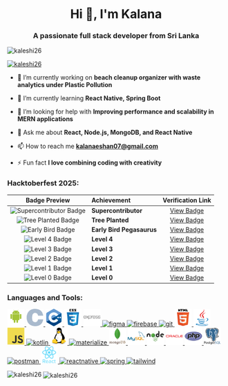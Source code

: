 <h1 align="center">Hi 👋, I'm Kalana</h1>
<h3 align="center">A passionate full stack developer from Sri Lanka</h3>

<p align="left"> <img src="https://komarev.com/ghpvc/?username=kaleshi26&label=Profile%20views&color=0e75b6&style=flat" alt="kaleshi26" /> </p>

<p align="left"> <a href="https://github.com/ryo-ma/github-profile-trophy"><img src="https://github-profile-trophy.vercel.app/?username=kaleshi26&exclude=Followers,Reviews" alt="kaleshi26" /></a> </p>

- 🔭 I’m currently working on **beach cleanup organizer with waste analytics under Plastic Pollution**

- 🌱 I’m currently learning **React Native, Spring Boot**

- 🤝 I’m looking for help with **Improving performance and scalability in MERN applications**

- 💬 Ask me about **React, Node.js, MongoDB, and React Native**

- 📫 How to reach me **kalanaeshan07@gmail.com**

- ⚡ Fun fact **I love combining coding with creativity**

<h3 align="left">Hacktoberfest 2025:</h3>

<table>
  <thead>
    <tr>
      <th align="center">Badge Preview</th>
      <th align="left">Achievement</th>
      <th align="center">Verification Link</th>
    </tr>
  </thead>
  <tbody>
    <tr>
      <td align="center">
        <img src="https://assets.holopin.io/hf2025levels/lvl5-alien.webp" width="100" alt="Supercontributor Badge">
      </td>
      <td align="left"><strong>Supercontributor</strong></td>
      <td align="center">
        <a href="https://www.holopin.io/hacktoberfest2025/userbadge/cmgq6fatt002rlb04b63skkc1">View Badge</a>
      </td>
    </tr>
    <tr>
      <td align="center">
        <img src="https://assets.holopin.io/eyJidWNrZXQiOiJob2xvcGluLWFzc2V0cyIsImtleSI6ImFzc2V0cy9jbDd0ZDhncDUwMTMyMDlrMHd1OHFlNHg5IiwiZWRpdHMiOnsicm90YXRlIjpudWxsfX0=" width="100" alt="Tree Planted Badge">
      </td>
      <td align="left"><strong>Tree Planted</strong></td>
      <td align="center">
        <a href="https://www.holopin.io/hacktoberfest2025/userbadge/cmgq6fpfm002tlb04mo0sxnf3">View Badge</a>
      </td>
    </tr>
    <tr>
      <td align="center">
        <img src="https://assets.holopin.io/eyJidWNrZXQiOiJob2xvcGluLWFzc2V0cyIsImtleSI6ImFzc2V0cy9jbWY2NmlrajQwMDAwaWUwNG8xaGRsZGF1IiwiZWRpdHMiOnsicm90YXRlIjpudWxsfX0=" width="100" alt="Early Bird Badge">
      </td>
      <td align="left"><strong>Early Bird Pegasaurus</strong></td>
      <td align="center">
        <a href="https://www.holopin.io/hacktoberfest2025/userbadge/cmg0cffd50018jp04gsspk031">View Badge</a>
      </td>
    </tr>
    <tr>
      <td align="center">
        <img src="https://assets.holopin.io/hf2025levels/lvl4-alien.webp" width="100" alt="Level 4 Badge">
      </td>
      <td align="left"><strong>Level 4</strong></td>
      <td align="center">
        <a href="https://www.holopin.io/hacktoberfest2025/userbadge/cmgphjbul000xl404yfdfqvmv">View Badge</a>
      </td>
    </tr>
    <tr>
      <td align="center">
        <img src="https://assets.holopin.io/hf2025levels/lvl3-alien.webp" width="100" alt="Level 3 Badge">
      </td>
      <td align="left"><strong>Level 3</strong></td>
      <td align="center">
        <a href="https://www.holopin.io/hacktoberfest2025/userbadge/cmgphj11w00dvl6043jz9cb20">View Badge</a>
      </td>
    </tr>
    <tr>
      <td align="center">
        <img src="https://assets.holopin.io/hf2025levels/lvl2-alien.webp" width="100" alt="Level 2 Badge">
      </td>
      <td align="left"><strong>Level 2</strong></td>
      <td align="center">
        <a href="https://www.holopin.io/hacktoberfest2025/userbadge/cmgphileq0018l4046wdny7o9">View Badge</a>
      </td>
    </tr>
    <tr>
      <td align="center">
        <img src="https://assets.holopin.io/hf2025levels/lvl1-alien.webp" width="100" alt="Level 1 Badge">
      </td>
      <td align="left"><strong>Level 1</strong></td>
      <td align="center">
        <a href="https://www.holopin.io/hacktoberfest2025/userbadge/cmgphi1w100iml804n3yaplid">View Badge</a>
      </td>
    </tr>
    <tr>
      <td align="center">
        <img src="https://assets.holopin.io/hf2025levels/lvl0-alien.webp" width="100" alt="Level 0 Badge">
      </td>
      <td align="left"><strong>Level 0</strong></td>
      <td align="center">
        <a href="https://www.holopin.io/hacktoberfest2025/userbadge/cmfpgn2st000djo04prnznyvo">View Badge</a>
      </td>
    </tr>
  </tbody>
</table>

<h3 align="left">Languages and Tools:</h3>
<p align="left"> <a href="https://developer.android.com" target="_blank" rel="noreferrer"> <img src="https://raw.githubusercontent.com/devicons/devicon/master/icons/android/android-original-wordmark.svg" alt="android" width="40" height="40"/> </a> <a href="https://www.cprogramming.com/" target="_blank" rel="noreferrer"> <img src="https://raw.githubusercontent.com/devicons/devicon/master/icons/c/c-original.svg" alt="c" width="40" height="40"/> </a> <a href="https://www.w3schools.com/cpp/" target="_blank" rel="noreferrer"> <img src="https://raw.githubusercontent.com/devicons/devicon/master/icons/cplusplus/cplusplus-original.svg" alt="cplusplus" width="40" height="40"/> </a> <a href="https://www.w3schools.com/css/" target="_blank" rel="noreferrer"> <img src="https://raw.githubusercontent.com/devicons/devicon/master/icons/css3/css3-original-wordmark.svg" alt="css3" width="40" height="40"/> </a> <a href="https://expressjs.com" target="_blank" rel="noreferrer"> <img src="https://raw.githubusercontent.com/devicons/devicon/master/icons/express/express-original-wordmark.svg" alt="express" width="40" height="40"/> </a> <a href="https://www.figma.com/" target="_blank" rel="noreferrer"> <img src="https://www.vectorlogo.zone/logos/figma/figma-icon.svg" alt="figma" width="40" height="40"/> </a> <a href="https://firebase.google.com/" target="_blank" rel="noreferrer"> <img src="https://www.vectorlogo.zone/logos/firebase/firebase-icon.svg" alt="firebase" width="40" height="40"/> </a> <a href="https://git-scm.com/" target="_blank" rel="noreferrer"> <img src="https://www.vectorlogo.zone/logos/git-scm/git-scm-icon.svg" alt="git" width="40" height="40"/> </a> <a href="https://www.w3.org/html/" target="_blank" rel="noreferrer"> <img src="https://raw.githubusercontent.com/devicons/devicon/master/icons/html5/html5-original-wordmark.svg" alt="html5" width="40" height="40"/> </a> <a href="https://www.java.com" target="_blank" rel="noreferrer"> <img src="https://raw.githubusercontent.com/devicons/devicon/master/icons/java/java-original.svg" alt="java" width="40" height="40"/> </a> <a href="https://developer.mozilla.org/en-US/docs/Web/JavaScript" target="_blank" rel="noreferrer"> <img src="https://raw.githubusercontent.com/devicons/devicon/master/icons/javascript/javascript-original.svg" alt="javascript" width="40" height="40"/> </a> <a href="https://kotlinlang.org" target="_blank" rel="noreferrer"> <img src="https://www.vectorlogo.zone/logos/kotlinlang/kotlinlang-icon.svg" alt="kotlin" width="40" height="40"/> </a> <a href="https://www.linux.org/" target="_blank" rel="noreferrer"> <img src="https://raw.githubusercontent.com/devicons/devicon/master/icons/linux/linux-original.svg" alt="linux" width="40" height="40"/> </a> <a href="https://materializecss.com/" target="_blank" rel="noreferrer"> <img src="https://raw.githubusercontent.com/prplx/svg-logos/5585531d45d294869c4eaab4d7cf2e9c167710a9/svg/materialize.svg" alt="materialize" width="40" height="40"/> </a> <a href="https://www.mongodb.com/" target="_blank" rel="noreferrer"> <img src="https://raw.githubusercontent.com/devicons/devicon/master/icons/mongodb/mongodb-original-wordmark.svg" alt="mongodb" width="40" height="40"/> </a> <a href="https://www.mysql.com/" target="_blank" rel="noreferrer"> <img src="https://raw.githubusercontent.com/devicons/devicon/master/icons/mysql/mysql-original-wordmark.svg" alt="mysql" width="40" height="40"/> </a> <a href="https://nodejs.org" target="_blank" rel="noreferrer"> <img src="https://raw.githubusercontent.com/devicons/devicon/master/icons/nodejs/nodejs-original-wordmark.svg" alt="nodejs" width="40" height="40"/> </a> <a href="https://www.oracle.com/" target="_blank" rel="noreferrer"> <img src="https://raw.githubusercontent.com/devicons/devicon/master/icons/oracle/oracle-original.svg" alt="oracle" width="40" height="40"/> </a> <a href="https://www.php.net" target="_blank" rel="noreferrer"> <img src="https://raw.githubusercontent.com/devicons/devicon/master/icons/php/php-original.svg" alt="php" width="40" height="40"/> </a> <a href="https://www.postgresql.org" target="_blank" rel="noreferrer"> <img src="https://raw.githubusercontent.com/devicons/devicon/master/icons/postgresql/postgresql-original-wordmark.svg" alt="postgresql" width="40" height="40"/> </a> <a href="https://postman.com" target="_blank" rel="noreferrer"> <img src="https://www.vectorlogo.zone/logos/getpostman/getpostman-icon.svg" alt="postman" width="40" height="40"/> </a> <a href="https://reactjs.org/" target="_blank" rel="noreferrer"> <img src="https://raw.githubusercontent.com/devicons/devicon/master/icons/react/react-original-wordmark.svg" alt="react" width="40" height="40"/> </a> <a href="https://reactnative.dev/" target="_blank" rel="noreferrer"> <img src="https://reactnative.dev/img/header_logo.svg" alt="reactnative" width="40" height="40"/> </a> <a href="https://spring.io/" target="_blank" rel="noreferrer"> <img src="https://www.vectorlogo.zone/logos/springio/springio-icon.svg" alt="spring" width="40" height="40"/> </a> <a href="https://tailwindcss.com/" target="_blank" rel="noreferrer"> <img src="https://www.vectorlogo.zone/logos/tailwindcss/tailwindcss-icon.svg" alt="tailwind" width="40" height="40"/> </a> </p>

<p><img align="left" src="https://github-readme-stats.vercel.app/api/top-langs?username=kaleshi26&show_icons=true&locale=en&layout=compact" alt="kaleshi26" /></p>

<p>&nbsp;<img align="center" src="https://github-readme-stats.vercel.app/api?username=kaleshi26&show_icons=true&locale=en" alt="kaleshi26" /></p>

